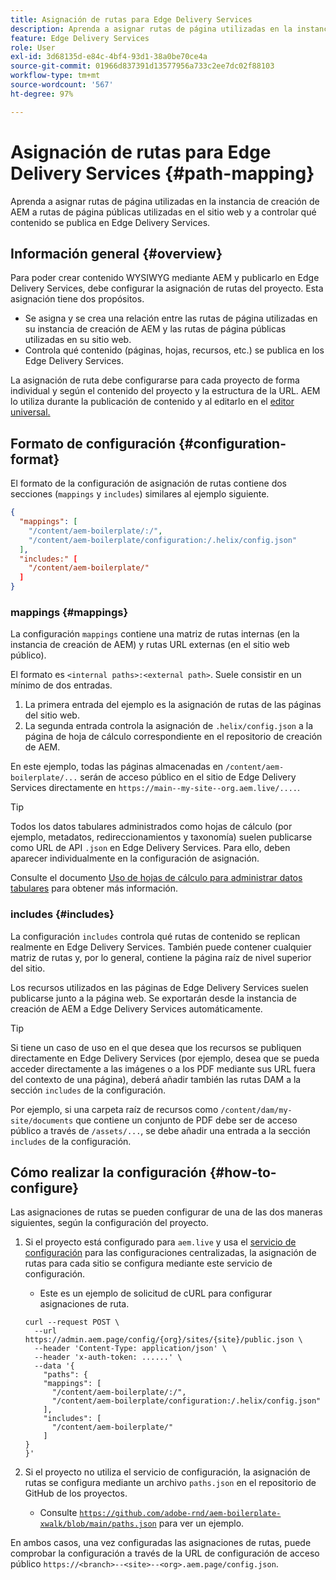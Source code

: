```yaml
---
title: Asignación de rutas para Edge Delivery Services
description: Aprenda a asignar rutas de página utilizadas en la instancia de creación de AEM a rutas de página públicas utilizadas en el sitio web y a controlar qué contenido se publica en Edge Delivery Services.
feature: Edge Delivery Services
role: User
exl-id: 3d68135d-e84c-4bf4-93d1-38a0be70ce4a
source-git-commit: 01966d837391d13577956a733c2ee7dc02f88103
workflow-type: tm+mt
source-wordcount: '567'
ht-degree: 97%

---
```


# Asignación de rutas para Edge Delivery Services {#path-mapping}

Aprenda a asignar rutas de página utilizadas en la instancia de creación de AEM a rutas de página públicas utilizadas en el sitio web y a controlar qué contenido se publica en Edge Delivery Services.

## Información general {#overview}

Para poder crear contenido WYSIWYG mediante AEM y publicarlo en Edge Delivery Services, debe configurar la asignación de rutas del proyecto. Esta asignación tiene dos propósitos.

* Se asigna y se crea una relación entre las rutas de página utilizadas en su instancia de creación de AEM y las rutas de página públicas utilizadas en su sitio web.
* Controla qué contenido (páginas, hojas, recursos, etc.) se publica en los Edge Delivery Services.

La asignación de ruta debe configurarse para cada proyecto de forma individual y según el contenido del proyecto y la estructura de la URL. AEM lo utiliza durante la publicación de contenido y al editarlo en el [editor universal.](/help/sites-cloud/authoring/universal-editor/navigation.md)

## Formato de configuración {#configuration-format}

El formato de la configuración de asignación de rutas contiene dos secciones (`mappings` y `includes`) similares al ejemplo siguiente.

```json
{
  "mappings": [
    "/content/aem-boilerplate/:/",
    "/content/aem-boilerplate/configuration:/.helix/config.json"
  ],
  "includes:" [
    "/content/aem-boilerplate/"
  ]
}
```

### mappings {#mappings}

La configuración `mappings` contiene una matriz de rutas internas (en la instancia de creación de AEM) y rutas URL externas (en el sitio web público).

El formato es `<internal paths>:<external path>`. Suele consistir en un mínimo de dos entradas.

1. La primera entrada del ejemplo es la asignación de rutas de las páginas del sitio web.
1. La segunda entrada controla la asignación de `.helix/config.json` a la página de hoja de cálculo correspondiente en el repositorio de creación de AEM.

En este ejemplo, todas las páginas almacenadas en `/content/aem-boilerplate/...` serán de acceso público en el sitio de Edge Delivery Services directamente en `https://main--my-site--org.aem.live/....`.

>[!TIP]
>
>Todos los datos tabulares administrados como hojas de cálculo (por ejemplo, metadatos, redireccionamientos y taxonomía) suelen publicarse como URL de API `.json` en Edge Delivery Services. Para ello, deben aparecer individualmente en la configuración de asignación.
>
>Consulte el documento [Uso de hojas de cálculo para administrar datos tabulares](/help/edge/wysiwyg-authoring/tabular-data.md) para obtener más información.

### includes {#includes}

La configuración `includes` controla qué rutas de contenido se replican realmente en Edge Delivery Services. También puede contener cualquier matriz de rutas y, por lo general, contiene la página raíz de nivel superior del sitio.

Los recursos utilizados en las páginas de Edge Delivery Services suelen publicarse junto a la página web. Se exportarán desde la instancia de creación de AEM a Edge Delivery Services automáticamente.

>[!TIP]
>
>Si tiene un caso de uso en el que desea que los recursos se publiquen directamente en Edge Delivery Services (por ejemplo, desea que se pueda acceder directamente a las imágenes o a los PDF mediante sus URL fuera del contexto de una página), deberá añadir también las rutas DAM a la sección `includes` de la configuración.
>
>Por ejemplo, si una carpeta raíz de recursos como `/content/dam/my-site/documents` que contiene un conjunto de PDF debe ser de acceso público a través de `/assets/...`, se debe añadir una entrada a la sección `includes` de la configuración.

## Cómo realizar la configuración {#how-to-configure}

Las asignaciones de rutas se pueden configurar de una de las dos maneras siguientes, según la configuración del proyecto.

1. Si el proyecto está configurado para `aem.live` y usa el [servicio de configuración](https://www.aem.live/docs/config-service-setup) para las configuraciones centralizadas, la asignación de rutas para cada sitio se configura mediante este servicio de configuración.

   * Este es un ejemplo de solicitud de cURL para configurar asignaciones de ruta.

   ```text
   curl --request POST \
     --url https://admin.aem.page/config/{org}/sites/{site}/public.json \
     --header 'Content-Type: application/json' \
     --header 'x-auth-token: ......' \
     --data '{
       "paths": {
       "mappings": [
         "/content/aem-boilerplate/:/",
         "/content/aem-boilerplate/configuration:/.helix/config.json"
       ],
       "includes": [
         "/content/aem-boilerplate/"
       ]
   }
   }'
   ```

1. Si el proyecto no utiliza el servicio de configuración, la asignación de rutas se configura mediante un archivo `paths.json` en el repositorio de GitHub de los proyectos.

   * Consulte [`https://github.com/adobe-rnd/aem-boilerplate-xwalk/blob/main/paths.json`](https://github.com/adobe-rnd/aem-boilerplate-xwalk/blob/main/paths.json) para ver un ejemplo.

En ambos casos, una vez configuradas las asignaciones de rutas, puede comprobar la configuración a través de la URL de configuración de acceso público `https://<branch>--<site>--<org>.aem.page/config.json`.
